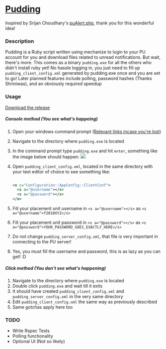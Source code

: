 # [Pudding](https://github.com/vaibhav-y/pudding)

Inspired by Srijan Choudhary's [puAlert.php](https://github.com/srijan/puAlert), thank you for this wonderful idea!

### Description
Pudding is a Ruby script written using mechanize to login to your PU account for you and download files related to unread notifications. But wait, there's more. This comes as a binary `pudding.exe` for all the others who didn't install ruby yet! No hassle logging in, you just need to fill up `pudding_client_config.xml` generated by pudding.exe once and you are set to go! Later planned features include polling, password hashes (Thanks Shriniwas), and an obviously required speedup


### Usage

[Download the release](https://github.com/vaibhav-y/pudding/releases/tag/v0.1-r13)

##### Console method (You see what's happeing)
1. Open your windows command prompt ([Relevant links incase you're lost](http://pcsupport.about.com/od/windows7/a/command-prompt-windows-7.htm))
2. Navigate to the directory where `pudding.exe` is located
3. In the command prompt type `pudding.exe` and hit `enter`, something like the image below should happen:
![](http://i.imgur.com/c8bTSb4.png)
4. Open `pudding_client_config.xml`, located in the same directory with your text editor of choice to see something like:

	```xml
	
	<o c="Configuration::AppConfig::ClientConf">
	  <s a="@username"></s>
	  <s a="@password"></s>
	</o>
	```

5. Fill your placement unit username in `<s a="@username"></s>` as `<s a="@username">f2010XYZ</s>`
6. Fill your placement unit password in `<s a="@password"></s>` as `<s a="@password">YOUR_PASSWORD_GOES_EXACTLY_HERE</s>`
7. Do not change `pudding_server_config.xml`, that file is very important in connecting to the PU server!
8. Yes, you must fill the username and password, this is as lazy as you can get! :D


##### Click method (You don't see what's happening)

1. Navigate to the directory where `pudding.exe` is located
2. Double click `pudding.exe` and wait till it exits
3. It should have created `pudding_client_config.xml` and `pudding_server_config.xml` in the very same directory
4. Edit `pudding_client_config.xml` the same way as previously described
5. Same gotchas apply here too


### TODO

* Write Rspec Tests
* Polling functionality
* Optional UI (Not so likely)
